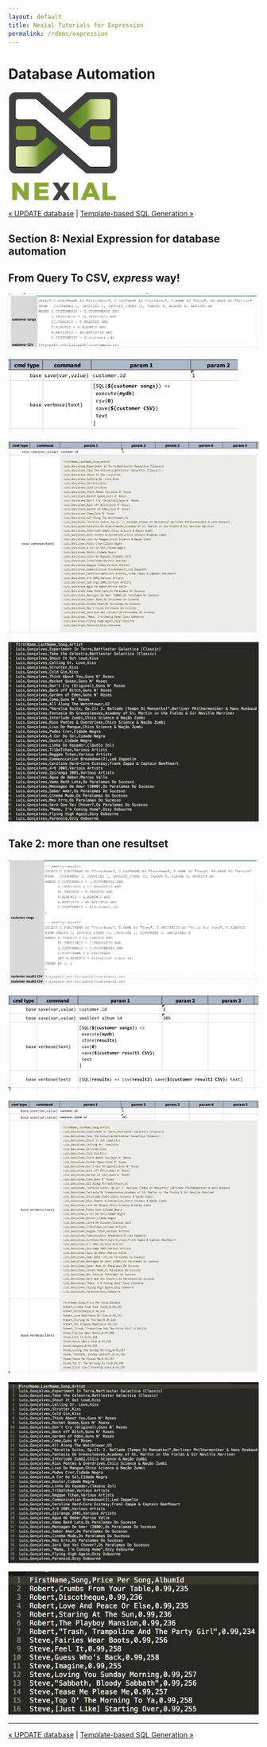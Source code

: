 ```yaml
---
layout: default
title: Nexial Tutorials for Expression
permalink: /rdbms/expression
---
```


# Database Automation

![logo](../image/logo-x.png)

<div class="site-links site-links-header">
<a class="link-next" href="update.html">&laquo; UPDATE database</a> | 
<a class="link-next" href="template.html">Template-based SQL Generation &raquo;</a>
</div>


## Section 8: Nexial Expression for database automation

## From Query To CSV, _express_ way!

![express 1 data](image/rdbms-08-expression1.data.png)

![express 1 script](image/rdbms-08-expression1.script.png)

![express 1 output](image/rdbms-08-expression1.output.png)

![express 1 output file](image/rdbms-08-expression1.output2.png)


## Take 2: more than one resultset

![express 2 data](image/rdbms-08-expression2.data.png)

![express 2 script](image/rdbms-08-expression2.script.png)

![express 2 output](image/rdbms-08-expression2.output.png)

![express 2 output file 1](image/rdbms-08-expression2.output2.png)

![express 2 output file 2](image/rdbms-08-expression2.output3.png)



***

<div class="site-links site-links-header">
<a class="link-next" href="update.html">&laquo; UPDATE database</a> | 
<a class="link-next" href="template.html">Template-based SQL Generation &raquo;</a>
</div>
